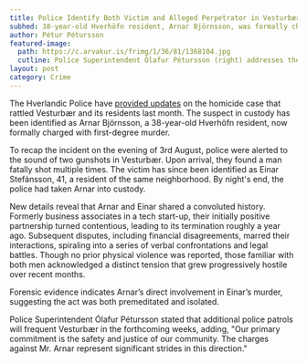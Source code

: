 ```yaml
---
title: Police Identify Both Victim and Alleged Perpetrator in Vesturbær Homicide
subhed: 38-year-old Hverhöfn resident, Arnar Björnsson, was formally charged in connection with the fatal shooting of Einar Stefánsson.
author: Pétur Pétursson
featured-image: 
  path: https://c.arvakur.is/frimg/1/36/81/1368104.jpg
  cutline: Police Superintendent Ólafur Pétursson (right) addresses the media during a press briefing on the Vesturbær homicide case, flanked by a senior officer.
layout: post
category: Crime
---
```


The Hverlandic Police have [provided updates](/assets/docs/HPD-2023-09-29-002.pdf) on the homicide case that rattled Vesturbær and its residents last month. The suspect in custody has been identified as Arnar Björnsson, a 38-year-old Hverhöfn resident, now formally charged with first-degree murder.

To recap the incident on the evening of 3rd August, police were alerted to the sound of two gunshots in Vesturbær. Upon arrival, they found a man fatally shot multiple times. The victim has since been identified as Einar Stefánsson, 41, a resident of the same neighborhood. By night's end, the police had taken Arnar into custody.

New details reveal that Arnar and Einar shared a convoluted history. Formerly business associates in a tech start-up, their initially positive partnership turned contentious, leading to its termination roughly a year ago. Subsequent disputes, including financial disagreements, marred their interactions, spiraling into a series of verbal confrontations and legal battles. Though no prior physical violence was reported, those familiar with both men acknowledged a distinct tension that grew progressively hostile over recent months.

Forensic evidence indicates Arnar’s direct involvement in Einar’s murder, suggesting the act was both premeditated and isolated.

Police Superintendent Ólafur Pétursson stated that additional police patrols will frequent Vesturbær in the forthcoming weeks, adding, "Our primary commitment is the safety and justice of our community. The charges against Mr. Arnar represent significant strides in this direction."